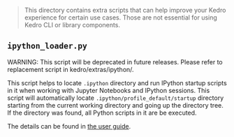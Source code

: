 > This directory contains extra scripts that can help improve your Kedro experience for certain use cases. Those are not essential for using Kedro CLI or library components.


## `ipython_loader.py`
WARNING: This script will be deprecated in future releases. Please refer to replacement script in kedro/extras/ipython/.

This script helps to locate `.ipython` directory and run IPython startup scripts in it when working with Jupyter Notebooks and IPython sessions. This script will automatically locate `.ipython/profile_default/startup` directory starting from the current working directory and going up the directory tree. If the directory was found, all Python scripts in it are be executed.

The details can be found in [the user guide](https://kedro.readthedocs.io/en/latest/04_user_guide/11_ipython.html#ipython-loader).
